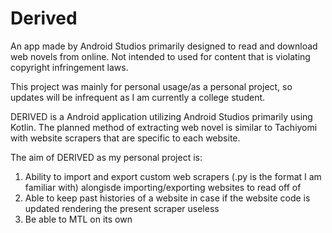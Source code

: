 # Derived

An app made by Android Studios primarily designed to read and download web novels from online.
Not intended to used for content that is violating copyright infringement laws.


This project was mainly for personal usage/as a personal project, so updates will be infrequent as I am currently a college student.

DERIVED is a Android application utilizing Android Studios primarily using Kotlin.
The planned method of extracting web novel is similar to Tachiyomi with website scrapers that are specific to each website.

The aim of DERIVED as my personal project is:
1. Ability to import and export custom web scrapers (.py is the format I am familiar with) alongisde importing/exporting websites to read off of
2. Able to keep past histories of a website in case if the website code is updated rendering the present scraper useless
3. Be able to MTL on its own
